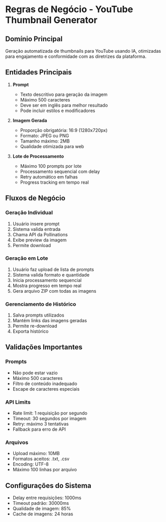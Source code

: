 # Regras de Negócio - YouTube Thumbnail Generator

## Domínio Principal
Geração automatizada de thumbnails para YouTube usando IA, otimizadas para engajamento e conformidade com as diretrizes da plataforma.

## Entidades Principais

1. **Prompt**
   - Texto descritivo para geração da imagem
   - Máximo 500 caracteres
   - Deve ser em inglês para melhor resultado
   - Pode incluir estilos e modificadores

2. **Imagem Gerada**
   - Proporção obrigatória: 16:9 (1280x720px)
   - Formato: JPEG ou PNG
   - Tamanho máximo: 2MB
   - Qualidade otimizada para web

3. **Lote de Processamento**
   - Máximo 100 prompts por lote
   - Processamento sequencial com delay
   - Retry automático em falhas
   - Progress tracking em tempo real

## Fluxos de Negócio

### Geração Individual
1. Usuário insere prompt
2. Sistema valida entrada
3. Chama API da Pollinations
4. Exibe preview da imagem
5. Permite download

### Geração em Lote
1. Usuário faz upload de lista de prompts
2. Sistema valida formato e quantidade
3. Inicia processamento sequencial
4. Mostra progresso em tempo real
5. Gera arquivo ZIP com todas as imagens

### Gerenciamento de Histórico
1. Salva prompts utilizados
2. Mantém links das imagens geradas
3. Permite re-download
4. Exporta histórico

## Validações Importantes

### Prompts
- Não pode estar vazio
- Máximo 500 caracteres
- Filtro de conteúdo inadequado
- Escape de caracteres especiais

### API Limits
- Rate limit: 1 requisição por segundo
- Timeout: 30 segundos por imagem
- Retry: máximo 3 tentativas
- Fallback para erro de API

### Arquivos
- Upload máximo: 10MB
- Formatos aceitos: .txt, .csv
- Encoding: UTF-8
- Máximo 100 linhas por arquivo

## Configurações do Sistema
- Delay entre requisições: 1000ms
- Timeout padrão: 30000ms
- Qualidade de imagem: 85%
- Cache de imagens: 24 horas